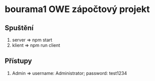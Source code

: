 # bourama1 OWE zápočtový projekt
## Spuštění
1. server => npm start
2. klient => npm run client
## Přístupy
1. Admin => username: Administrator;
            password: test1234
